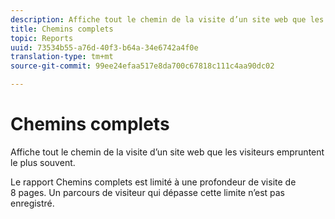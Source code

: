 ```yaml
---
description: Affiche tout le chemin de la visite d’un site web que les visiteurs empruntent le plus souvent.
title: Chemins complets
topic: Reports
uuid: 73534b55-a76d-40f3-b64a-34e6742a4f0e
translation-type: tm+mt
source-git-commit: 99ee24efaa517e8da700c67818c111c4aa90dc02

---
```



# Chemins complets

Affiche tout le chemin de la visite d’un site web que les visiteurs empruntent le plus souvent.

Le rapport Chemins complets est limité à une profondeur de visite de 8 pages. Un parcours de visiteur qui dépasse cette limite n’est pas enregistré.
